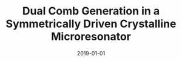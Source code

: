 ---
title: "Dual Comb Generation in a Symmetrically Driven Crystalline Microresonator"
collection: publications
category: conferences
permalink: /publication/2019-01-01-Dual-Comb-Generation-in-a-Symmetrically-Driven-Crystalline-Microresonator
date: 2019-01-01
venue: 'In the proceedings of <i>Conference on Lasers and Electro-Optics</i>'
paperurl: 'http://dx.doi.org/10.1364/CLEO\_QELS.2019.FF1D.1'
citation: ' Romain Bouchand,  Wenle Weng,  Erwan Lucas,  Tobias Kippenberg, <strong> Dual Comb Generation in a Symmetrically Driven Crystalline Microresonator.</strong>  In the proceedings of <i>Conference on Lasers and Electro-Optics</i>, 2019.'
---